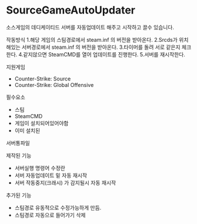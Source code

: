 # SourceGameAutoUpdater
소스게임의 데디케이티드 서버를 자동업데이트 해주고 시작하고 끌수 있습니다.

작동방식
1.해당 게임의 스팀경로에서 steam.inf 의 버전을 받아온다.
2.Srcds가 위치해있는 서버경로에서 steam.inf 의 버전을 받아온다.
3.타이머를 돌려 서로 같은지 체크한다.
4.같지않으면 SteamCMD를 열어 업데이트를 진행한다.
5.서버를 재시작한다.

지원게임
 - Counter-Strike: Source
 - Counter-Strike: Global Offensive

필수요소
 - 스팀
 - SteamCMD
 - 게임이 설치되어있어야함
 - 이미 설치된

서버통파일

제작된 기능
 - 서버실행 명령어 수정란
 - 서버 자동업데이트 밑 자동 재시작
 - 서버 작동중지(크래시) 가 감지될시 자동 재시작

추가된 기능
 - 스팀경로 유동적으로 수정가능하게 만듬.
 - 스팀경로 자동으로 들어가기 삭제
